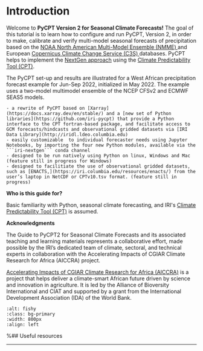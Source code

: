 # Introduction

<!-- 
```{image} img/intro.png
:alt: fishy
:class: bg-primary
:width: 800px
:align: left
```
 -->

Welcome to __PyCPT Version 2 for Seasonal Climate Forecasts!__ The goal of this tutorial is to learn how to
 configure and run PyCPT, Version 2, in order to make, calibrate and verify
multi-model seasonal forecasts of precipitation based on the [NOAA North American Multi-Model Ensemble (NMME) ](https://www.cpc.ncep.noaa.gov/products/NMME/)
 and European [Copernicus Climate Change Service (C3S) ](https://climate.copernicus.eu) databases. PyCPT helps to implement the [NextGen approach](nextgen-section-label) using the [Climate Predictability Tool (CPT)](cpt-section-label).

 
The PyCPT set-up and results are illustrated for a West African precipitation forecast example for Jun-Sep 2022, initialized in May 2022. The example uses a two-model multimodel ensemble of the NCEP CFSv2 and ECMWF SEAS5 models.

```{admonition} PyCPT 2 is:
- a rewrite of PyCPT based on [Xarray](https://docs.xarray.dev/en/stable/) and a [new set of Python libraries](https://github.com/iri-pycpt) that provide a Python interface to the CPT fortran-based package, and facilitate access to GCM forecasts/hindcasts and observational gridded datasets via [IRI Data Library](http://iridl.ldeo.columbia.edu)
- easily customizable  to individual forecaster needs using Jupyter Notebooks, by importing the four new Python modules, available via the ```iri-nextgen``` conda channel
- designed to be run natively using Python on linux, Windows and Mac (feature still in progress for Windows)
- designed to facilitiate the use of observational gridded datasets, such as [ENACTS,](https://iri.columbia.edu/resources/enacts/) from the user’s laptop in NetCDF or CPTv10.tsv format. (feature still in progress)
```

 __Who is this guide for?__
 
Basic familiarity with Python, seasonal climate forecasting, and IRI's [Climate Predictability Tool (CPT)](http://iri.columbia.edu/tools/) is assumed.

 __Acknowledgments__

The Guide to PyCPT2 for Seasonal Climate Forecasts and its associated teaching and learning materials represents a collaborative effort, made possible by the IRI’s dedicated team of climate, sectoral, and technical experts in collaboration with the Accelerating Impacts of CGIAR Climate Research for Africa (AICCRA) project.

[Accelerating Impacts of CGIAR Climate Research for Africa (AICCRA)](https://aiccra.cgiar.org) is a project that helps deliver a climate-smart African future driven by science and innovation in agriculture. It is led by the Alliance of Bioversity International and CIAT and supported by a grant from the International Development Association (IDA) of the World Bank.                             

```{image} img/AICCRA_Logo.png
:alt: fishy
:class: bg-primary
:width: 800px
:align: left
```

%## Useful resources

---